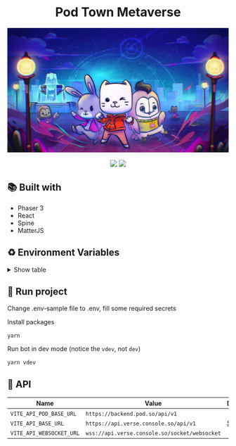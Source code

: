 <h1 align="center">Pod Town Metaverse</h1>
<img src="./public/assets/images/title-screen-bg.jpeg" />
<p align="center">
<img src="https://img.shields.io/github/issues-pr-raw/consolelabs/mochi-discord" />
<img src="https://img.shields.io/github/contributors/consolelabs/mochi-discord" />
</p>

## :books: Built with
- Phaser 3
- React
- Spine
- MatterJS

## :recycle: Environment Variables

<details>
  <summary>Show table</summary>
  
  | Required | Name | Description |
  | --- | --- | --- |
  | ✅ | `VITE_CHARACTER_ASSET_PATH` | The storage url for characer assets |
  | ✅ | `VITE_TV_HEAD_IMAGE_PATH` | Used for supporting other collections in the form of TV-Head character |
  | ✅ | `VITE_API_POD_BASE_URL` | Pod API endpoint, for detail see [API](#api) |
  | ✅ | `VITE_API_BASE_URL` | Verse API endpoint, for detail see [API](#api) |
  | ✅ | `VITE_API_WEBSOCKET_URL` | Verse WS endpoint, for detail see [API](#api) |
</details>

## :runner: Run project

Change .env-sample file to .env, fill some required secrets

Install packages

```
yarn
```

Run bot in dev mode (notice the `vdev`, not `dev`)

```
yarn vdev
```

## :robot: API

| Name                      | Value                                      | Documentation                                                     | Note                                                                     |
| ------------------------- | ------------------------------------------ | ----------------------------------------------------------------- | ------------------------------------------------------------------------ |
| `VITE_API_POD_BASE_URL`         | `https://backend.pod.so/api/v1` | | |
| `VITE_API_BASE_URL`      | `https://api.verse.console.so/api/v1`             |     [Swagger](https://api.verse.console.so/swagger/index.html#/)                                                              |       |
| `VITE_API_WEBSOCKET_URL` | `wss://api.verse.console.so/socket/websocket`     |      | 
